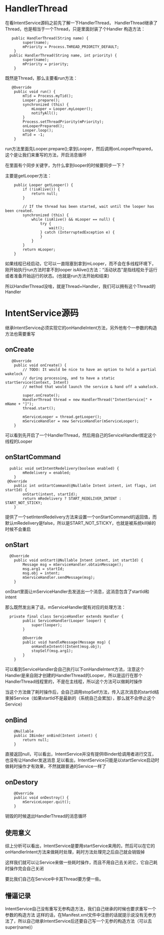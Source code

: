 # HandlerThread

在看IntentService源码之前先了解一下HandlerThread，
HandlerThread继承了Thread，也是相当于一个Thread，只是里面封装了个Handler
构造方法：
```
   public HandlerThread(String name) {
        super(name);
        mPriority = Process.THREAD_PRIORITY_DEFAULT;
    }
  public HandlerThread(String name, int priority) {
        super(name);
        mPriority = priority;
    }
```

既然是Thread，那么主要看run方法：
```
   @Override
    public void run() {
        mTid = Process.myTid();
        Looper.prepare();
        synchronized (this) {
            mLooper = Looper.myLooper();
            notifyAll();
        }
        Process.setThreadPriority(mPriority);
        onLooperPrepared();
        Looper.loop();
        mTid = -1;
    }
```

run方法里面先Looper.prepare();拿到Looper，然后调用onLooperPrepared，这个是让我们来重写的方法，开启消息循环

在里面有个同步关键字，为什么拿到looper的时候要同步一下？

主要是getLooper方法：
```
    public Looper getLooper() {
        if (!isAlive()) {
            return null;
        }

        // If the thread has been started, wait until the looper has been created.
        synchronized (this) {
            while (isAlive() && mLooper == null) {
                try {
                    wait();
                } catch (InterruptedException e) {
                }
            }
        }
        return mLooper;
    }
```
如果线程已经启动，它可以一直阻塞到拿到mLooper，而不会在多线程环境下，刚开始执行run方法时拿不到looper
isAlive()方法：“活动状态”是指线程处于运行或者准备开始运行的状态。(也就是run方法开始和结束)

所以HandlerThread没啥，就是Thread+Handler，我们可以拥有这个Thread的Handler




# IntentService源码

继承IntentService必须实现它的onHandleIntent方法，另外他有个一参数的构造方法也需要重写

## onCreate
```
   @Override
    public void onCreate() {
        // TODO: It would be nice to have an option to hold a partial wakelock
        // during processing, and to have a static startService(Context, Intent)
        // method that would launch the service & hand off a wakelock.

        super.onCreate();
        HandlerThread thread = new HandlerThread("IntentService[" + mName + "]");
        thread.start();

        mServiceLooper = thread.getLooper();
        mServiceHandler = new ServiceHandler(mServiceLooper);
    }
```
可以看到先开启了一个HandlerThread，然后用自己的ServiceHandler绑定这个线程的Looper
## onStartCommand
```
  public void setIntentRedelivery(boolean enabled) {
        mRedelivery = enabled;
    }
 @Override
    public int onStartCommand(@Nullable Intent intent, int flags, int startId) {
        onStart(intent, startId);
        return mRedelivery ? START_REDELIVER_INTENT : START_NOT_STICKY;
    }
```

提供了一个setIntentRedelivery方法来设置一个onStartCommand的返回值，而默认mRedelivery是false，所以是START_NOT_STICKY，也就是被系统kill掉的时候不会重启

## onStart
```
  @Override
    public void onStart(@Nullable Intent intent, int startId) {
        Message msg = mServiceHandler.obtainMessage();
        msg.arg1 = startId;
        msg.obj = intent;
        mServiceHandler.sendMessage(msg);
    }

```

onStart里面让mServiceHandler去发送出一个消息，这消息包含了startId和intent



那么既然发出来了话，mServiceHandler就有对应的处理方法：
```
  private final class ServiceHandler extends Handler {
        public ServiceHandler(Looper looper) {
            super(looper);
        }

        @Override
        public void handleMessage(Message msg) {
            onHandleIntent((Intent)msg.obj);
            stopSelf(msg.arg1);
        }
    }

```
可以看到ServiceHandler会自己执行以下onHandleIntent方法，注意这个Handler是来自刚才创建的HandlerThread的Looper，所以是运行在那个HandlerThread线程里的，不是在主线程，所以这个方法可以做耗时操作

当这个方法做了耗时操作后，会自己调用stopSelf方法，传入这次消息的startId结束掉Service（如果startId不是最新的（系统自己会累加），那么就不会停止这个Service）

## onBind
```
    @Nullable
    public IBinder onBind(Intent intent) {
        return null;
    }
```
直接返回null，可以看出，IntentService并没有提供IBinder给调用者进行交互，也没有让Handler发送消息
足以看出，IntentService只能是以startService启动时做耗时操作才有效果，不然就跟普通的Service一样了

## onDestory
```
    @Override
    public void onDestroy() {
        mServiceLooper.quit();
    }
```

销毁的时候退出HandlerThread的消息循环


## 使用意义

综上分析可以看出，IntentService是要用startService来用的，然后可以在它的onHandlerIntent方法来做耗时处理，耗时方法处理完之后自己就会销毁掉

这样我们就可以让Service来做一些耗时操作，而且不用自己去关闭它，它自己耗时操作完会自己关闭

要比我们自己在Service中卡其Thread要方便一些。

## 懵逼记录
IntentService自己没有重写无参构造方法，我们自己继承的时候也要求重写一个参数的构造方法
这样的话，在Manifest.xml文件中注册的话就提示说没有无参方法了，所以自己继承IntentService后还要自己写一个无参的构造方法（可以去super(name)）


